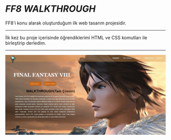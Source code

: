 # ***FF8 WALKTHROUGH***

FF8'i konu alarak oluşturduğum ilk web tasarım projesidir.

---

İlk kez bu proje içerisinde öğrendiklerimi HTML ve CSS komutları ile birleştirip derledim.

---

![Anasayfa](/img/anasayfa.png)
